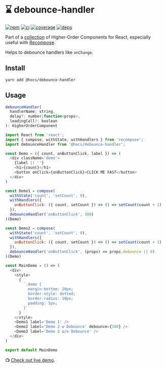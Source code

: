 # :hourglass: debounce-handler

[![npm](https://img.shields.io/npm/v/@hocs/debounce-handler.svg?style=flat-square)](https://www.npmjs.com/package/@hocs/debounce-handler) [![ci](https://img.shields.io/travis/deepsweet/hocs/master.svg?style=flat-square)](https://travis-ci.org/deepsweet/hocs) [![coverage](https://img.shields.io/codecov/c/github/deepsweet/hocs/master.svg?style=flat-square)](https://codecov.io/github/deepsweet/hocs) [![deps](https://david-dm.org/deepsweet/hocs.svg?path=packages/debounce-handler&style=flat-square)](https://david-dm.org/deepsweet/hocs?path=packages/debounce-handler)

Part of a [collection](https://github.com/deepsweet/hocs) of Higher-Order Components for React, especially useful with [Recompose](https://github.com/acdlite/recompose).

Helps to debounce handlers like `onChange`.

## Install

```
yarn add @hocs/debounce-handler
```

## Usage

```js
debounceHandler(
  handlerName: string,
  delay?: number|function<props>,
  leadingCall?: boolean
): HigherOrderComponent
```

```js
import React from 'react';
import { compose, withState, withHandlers } from 'recompose';
import debounceHandler from '@hocs/debounce-handler';

const Demo = ({ count, onButtonClick, label }) => (
  <div className='demo'>
    {label || ''}
    <h1>{count}</h1>
    <button onClick={onButtonClick}>CLICK ME FAST</button>
  </div>
)

const Demo1 = compose(
  withState('count', 'setCount', 0),
  withHandlers({
    onButtonClick: ({ count, setCount }) => () => setCount(count + 1)
  }),
  debounceHandler('onButtonClick', 300)
)(Demo)

const Demo2 = compose(
  withState('count', 'setCount', 0),
  withHandlers({
    onButtonClick: ({ count, setCount }) => () => setCount(count + 1)
  }),
  debounceHandler('onButtonClick', (props) => props.debounce || 0)
)(Demo)

const MainDemo = () => (
  <div>
    <style>
      {
        `.demo {
          margin-bottom: 10px;
          border-style: dotted;
          border-radius: 10px;
          padding: 5px;
        }`
      }
    </style>
    <Demo1 label='Demo 1' />
    <Demo2 label='Demo 2 w Debounce' debounce={300} />
    <Demo2 label='Demo 2 w/o Debounce' />
  </div>
)

export default MainDemo
```

:tv: [Check out live demo](https://codesandbox.io/s/qlmk8mlvk4).
